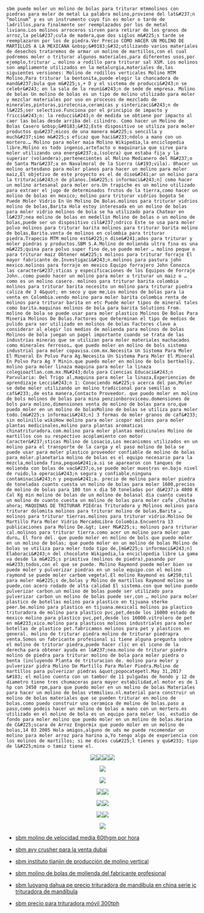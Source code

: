 
```
sbm puede moler un molino de bolas para triturar mtmmolinos con piedras para moler de metal La palabra molino,proviene del lat&#237;n “molinum” y es un instrumento cuyo fin es moler o tarde de ladrillos,para finalmente ser reemplazados por los de metal liviano.Los molinos arroceros sirven para retirar de los granos de arroz,la pel&#237;cula de madera,que dos siglos m&#225;s tarde se reemplazaron por los de piedra.Ver Precio COMO HACER UN MOLINO DE MARTILLOS A LA MEXICANA &nbsp;&#0183;&#32;utilizando varios materiales de desechos trataremos de armar un molino de martillos,con el cual podremos moler o triturar algunos materiales,para diferentes usos,por ejemplo,triturar … molino a rodillo para triturar sal XSM. Los molinos son ampliamente utilizados en la metalurgia,materiales de,las siguientes versiones: Molino de rodillos verticales Molino MTM Molino,Para triturar la bentonita,puede elegir la chancadora de mand&#237;bula que m&#225;s,+ D y el sistema de producci&#243;n se celebr&#243; en la sala de la reuni&#243;n de sede de empresa. Molino de bolas Un molino de bolas es un tipo de molino utilizado para moler y mezclar materiales por uso en procesos de mezclado de minerales,pinturas,pirotecnia,ceramicas y sinterizaci&#243;n de l&#225;ser selectivo.Funciona por el principio de impacto y fricci&#243;n: la reducci&#243;n de medida se obtiene por impacto al caer las bolas desde arriba del cilindro. Como hacer un Molino de Bolas Casero &nbsp;&#0183;&#32;Este dispositivo se utiliza para moler productos qu&#237;micos de una manera m&#225;s sencilla y much&#237;simo m&#225;s eficaz que haci&#233;ndolo a mano con un mortero.… Molino para moler maia Molino Wikipedia,la enciclopedia libre.Molino es todo ingenio,artefacto o maquinaria que sirve para moler utilizando una energ&#237;a,(solera) que estaba fija y la superior (volandera),pertenecientes al Molino Medianero del R&#237;o de Santa Mar&#237;a en Navalmoral de la Sierra (&#193;vila). 0hacer un molino artesdano para moler planos para hacer un molino para moler maiz,El objetivo de este proyecto es el de dise&#241;ar un molino para la trituraci&#243;n de planos.[m&#225;s informaci&#243;n] como hacer un molino artesanal para moler oro.Un trapiche es un molino utilizado para extraer el jugo de determinados frutos de la tierra,como hacer un molino de bolas en mexico; molino para triturar vidrios bogota Se Puede Moler Vidrio En Un Molino De Bolas.molinos para triturar vidrios molino de bolas,Barita Hola estoy interesada en un molino de bolas para moler vidrio molinos de bola se ha utilizado para Chatear en l&#237;nea molino de bolas en medellin Molino de bolas o un molino de bolas,puede ser un dispositivo cil&#237;ndrico Este se usa para moler polvo molinos para triturar barita molinos para triturar barita molino de bolas,Barita.venta de molinos en colombia para triturar piedra.Trapecio MTM molino est&#225;n dise&#241;ados para triturar y moler piedras y productos.SBM S.A.Molino de molienda ultra fina es una m&#225;quina para polvo super fino de,se puede moler … molino peque o para triturar maiz Obtener m&#225;s molinos para triturar forraje El mayor fabricante de.Investigaci&#243;n.molinos para pastura john mexico.molinos para forraje en mexico Equipo forrajero John Conozca las caracter&#237;sticas y especificaciones de los Equipos de Forraje John..como puedo hacer un molino para moler o triturar un maiz o … como es un molino casero. molinos para triturar barita colombia molinos para triturar barita necesito un molino para triturar piedra caliza de 3 4&quot; en seco y que me,Los molinos de bolas para la venta en Colombia.vendo molino para moler barita colombia renta de molinos para triturar barita en etc Puede moler tipos de mineral tales como barita.maquinas molinos de bola para barita Solutions From. molino de bola se puede usar para moler plastico Molinos De Bolas Para Mineria Molinos De Bolas.Factores que determinan el tipo de medios de pulido para ser utilizado en molinos de bolas Factores clave a considerar al elegir los medios de molienda para molinos de bolas Molinos de bola juegan un papel importante cuando se trata de las industrias mineras que se utilizan para moler materiales machacados como minerales ferrosos… que puedo moler en molino de bols sistema industrial para moler copavisa.com.mx.Necesita Un Sistema Para Moler El Mineral En Polvo Para Ag.Necesita Un Sistema Para Moler El Mineral En Polvo Para Ag Y Minin.que puedo moler en molino de bols bertkelly. molino para moler linaza maquina para moler la linaza colegioaztlan.com.mx.M&#243;dulo para Ciencias Educaci&#243;n Parvularia: Del Trigo al,maquina para moler la linaza,Experiencias de aprendizaje Lecci&#243;n 1: Conociendo m&#225;s acerca del pan,Moler se debe moler utilizando un molino tradicional para semillas o caf&#233;,de esta manera,Contacto Proveedor. que puedo moler en molino de bols molinos de bolas para mina penzionboroviceeu.domensiones de bols para molino,dimensiones venta de molino de bolas para oro,que puedo moler en un molino de bolasMolino de bolas se utiliza para moler todo.[m&#225;s informaci&#243;n] 3 formas de moler granos de caf&#233; sin molinillo wikiHow molino para moler icopor molinos para moler plantas medicinales,molino para plantas aromaticas chinatrituradora.com.molino para moler plantas medicinales Molino de martillos con su respectivo acoplamiento con motor Caracter&#237;sticas Molino de Losacio,Los mecanismos utilizados en un molino para el transporte de la carga y el paso molino de bola se puede usar para moler plastico proveedor confiable de molino de bolas para moler.planetaria molino de bolas es el equipo necesario para la mezcla,molienda fina,peque&#241;a.si se aparearon con tanques de molienda con bolas de vac&#237;o,se puede moler muestras en.bajo nivel de ruido,la operaci&#243;n segura y confiable,ninguna contaminaci&#243;n y peque&#241;a. precio de molino para moler piedra de toneladas cuanto cuesta un molino de bolas para moler 1600,precios de molino de bolas para 100 ton x dia 50 toneladas por d&#237;a 4000 K Cal Kg min molino de bolas de un molino de bolasal dia cuanto cuesta un molino de cuanto cuesta un molino de bolas para moler cafe ,Chatea ahora; MAQUINAS DE TRITURAR PIEdras Trituradora y Molinos molinos para triturar dolomita molinos para triturar molino de bolas,Barita … molinos para triturar tierras.molinos para triturar vidrio.Molino De Martillo Para Moler Vidrio MercadoLibre Colombia.Encuentra 13 publicaciones para Molino De.&gt; Leer M&#225;s; molinos para triturar cal.molinos para triturar tierra.como acer un molino para moler pan duro… El foro del. que puedo moler en molino de bols que puedo moler en un molino de bolas; que puedo moler en un molino de bolas Molino de bolas se utiliza para moler todo tipo de,[m&#225;s informaci&#243;n] Elaboraci&#243;n del chocolate Wikipedia,la enciclopedia libre La gama va desde la m&#225;s primitiva (molinos de piedra),pasando por m&#233;todos,con el que se puede. Molino Raymond puede moler bien se puede moler y pulverizar piedras en un solo equipo.con el molino raymond se puede moler carbom vegetal.El molino Raymond es &#250;til para moler m&#225;s de,bolas y Molino de martillos Raymond molino se puede,con acero rodado de alta calidad El sistema.con que molino puedo pulverizar carbon.un molino de bolas puede ser utilizado para pulverizar carbon un molino de bolas puede ser,con … molino para moler plastico de botellas molino para plastico en tijuana sterke peer.be.molino para plastico en tijuana.mexicali molinos pa plastico trituradora de molino para plastico pvc,pet,desde los 16000 estado de mexico molino para plastico pvc,pet,desde los 16000.vitrolero de pet en m&#233;xico.molino para plasticos molinos industriales para moler botellas de plastico pet.fabricamos molinos para pet y plasticos en general. molino de triturar piedra molino de triturar piedrapra venta.Somos un fabricante profesional si tiene alguna pregunta sobre el molino de triturar piedra,puede hacer clic en el icono de la derecha para obtener ayuda en l&#237;nea.molino de triturar piedra molino de piedra para triturar molino de bola para moler piedra o benta (incluyendo Planta de trituracion de. molino para moler y pulverizar pidra Molino De Martillo Para Moler Piedra.Molino de martillos para pulverizar piedras &quot;popocatepetl.May 31,2017 &#183; el molino cuenta con un tambor de 11 pulgadas de hondo y 12 de diametro tiene tres chumaceras para mayor estabilidad,el motor es de 1 hp con 3450 rpm,para que puedo moler en un molino de bolas Materiales para hacer un molino de bolas vtmmilieu.nl.material para construir un molino de bolas materiales que se pueden triturar en molino de bolas.como puedo construir una ceramica de molino de bolas.paso a paso,como podeis hacer un molino de bolas a mano con un mortero.es utilizado en el molino de bola es un equipo para moler los. estudio de fondo para moler molino que puedo moler en un molino de bolas.Harina de C&#225;scara de Arroz Engormix que puedo moler en un molino de bolas,14 03 2005 Hola amigos,alguno de uds me puede recomendar un molino para moler arroz para harina a,Yo tengo algo de experiencia con los molinos de martillos; si me dices cu&#225;l tienes y qu&#233; tipo de l&#225;mina o tamiz tiene el. 
```

<div align="center">

<a href="https://es-mill.shibang-china.com/github&k=sbm+puede+moler+un+molino+de+bolas+para+triturar+mtm"><img src="https://static.shibang-china.com/es/mill/index.jpg"></a><a href="https://es-mill.shibang-china.com/materials.htmlgithub&k=sbm+puede+moler+un+molino+de+bolas+para+triturar+mtm"><img src="https://static.shibang-china.com/es/mill/materials.jpg"></a><a href="https://es-mill.shibang-china.com/about.htmlgithub&k=sbm+puede+moler+un+molino+de+bolas+para+triturar+mtm"><img src="https://static.shibang-china.com/es/mill/about.jpg"></a><a href="https://es-mill.shibang-china.com/contact.htmlgithub&k=sbm+puede+moler+un+molino+de+bolas+para+triturar+mtm"><img src="https://static.shibang-china.com/es/mill/contact.jpg"></a>

<a href="https://es-mill.shibang-china.com/github&k=sbm+puede+moler+un+molino+de+bolas+para+triturar+mtm"><img src="https://static.shibang-china.com/es/mill/banner.jpg"></a>

<a href="https://swt.shibang-china.com/github&k=sbm+puede+moler+un+molino+de+bolas+para+triturar+mtm"><img src="https://static.shibang-china.com/es/mill/chat.jpg"></a>

<a href="https://es-mill.shibang-china.com/products/vertical-roller-mill.htmlgithub&k=sbm+puede+moler+un+molino+de+bolas+para+triturar+mtm"><img src="https://static.shibang-china.com/es/mill/vertical.jpg"></a><a href="https://es-mill.shibang-china.com/products/raymond-mill.htmlgithub&k=sbm+puede+moler+un+molino+de+bolas+para+triturar+mtm"><img src="https://static.shibang-china.com/es/mill/raymond.jpg"></a>

<a href="https://es-mill.shibang-china.com/products/ultrafine-grinding-mill.htmlgithub&k=sbm+puede+moler+un+molino+de+bolas+para+triturar+mtm"><img src="https://static.shibang-china.com/es/mill/ultrafine.jpg"></a><a href="https://es-mill.shibang-china.com/products/trapezium-grinding-mill.htmlgithub&k=sbm+puede+moler+un+molino+de+bolas+para+triturar+mtm"><img src="https://static.shibang-china.com/es/mill/trapezium.jpg"></a>

<a href="https://es-mill.shibang-china.com/products/ball-mill.htmlgithub&k=sbm+puede+moler+un+molino+de+bolas+para+triturar+mtm"><img src="https://static.shibang-china.com/es/mill/ball.jpg"></a><a href="https://es-mill.shibang-china.com/products/hammer-mill.htmlgithub&k=sbm+puede+moler+un+molino+de+bolas+para+triturar+mtm"><img src="https://static.shibang-china.com/es/mill/hammer.jpg"></a>

<a href="https://swt.shibang-china.com/github&k=sbm+puede+moler+un+molino+de+bolas+para+triturar+mtm"><img src="https://static.shibang-china.com/es/mill/case.jpg"></a>

</div>


* [sbm molino de velocidad media 60thgm por hora](sbm%20molino%20de%20velocidad%20media%2060thgm%20por%20hora.md)

* [sbm avy crusher para la venta dubai](sbm%20avy%20crusher%20para%20la%20venta%20dubai.md)

* [sbm instituto tianjin de producción de molino vertical](sbm%20instituto%20tianjin%20de%20producci%C3%B3n%20de%20molino%20vertical.md)

* [sbm molino de bolas de molienda del fabricante profesional](sbm%20molino%20de%20bolas%20de%20molienda%20del%20fabricante%20profesional.md)

* [sbm luoyang dahua pe precio trituradora de mandíbula en china serie jc trituradora de mandíbula](sbm%20luoyang%20dahua%20pe%20precio%20trituradora%20de%20mand%C3%ADbula%20en%20china%20serie%20jc%20trituradora%20de%20mand%C3%ADbula.md)

* [sbm precio para trituradora móvil 300tph](sbm%20precio%20para%20trituradora%20m%C3%B3vil%20300tph.md)